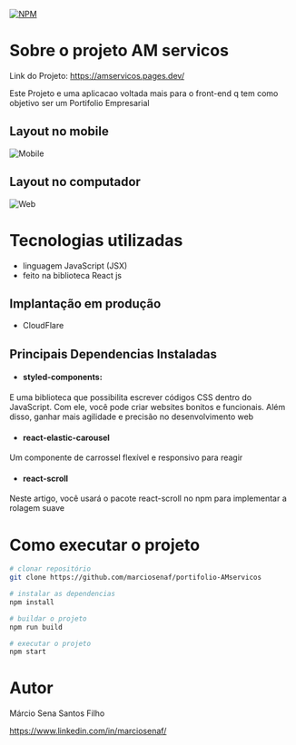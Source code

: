 [![NPM](https://img.shields.io/npm/l/react)](https://github.com/marciosenaf/portifolio-AMservicos/blob/main/LICENSE)

# Sobre o projeto AM servicos

Link do Projeto: https://amservicos.pages.dev/

Este Projeto e uma aplicacao voltada mais para o front-end q tem como objetivo ser um Portifolio Empresarial

## Layout no mobile
![Mobile ](https://github.com/marciosenaf/portifolio-AMservicos/blob/main/src/assets/imgs/mobile.readme.png)

## Layout no computador
![Web](https://github.com/marciosenaf/portifolio-AMservicos/blob/main/src/assets/imgs/computer.readme.png)

# Tecnologias utilizadas

- linguagem JavaScript (JSX)
- feito na biblioteca React js


## Implantação em produção
- CloudFlare

## Principais Dependencias Instaladas

- #### styled-components:
E uma biblioteca que possibilita escrever códigos CSS dentro do JavaScript. Com ele, você pode criar websites bonitos e funcionais. Além disso, ganhar mais agilidade e precisão no desenvolvimento web

- #### react-elastic-carousel
Um componente de carrossel flexível e responsivo para reagir

- #### react-scroll
Neste artigo, você usará o pacote react-scroll no npm para implementar a rolagem suave

# Como executar o projeto

```bash
# clonar repositório
git clone https://github.com/marciosenaf/portifolio-AMservicos

# instalar as dependencias
npm install

# buildar o projeto
npm run build

# executar o projeto
npm start
```

# Autor

Márcio Sena Santos Filho

https://www.linkedin.com/in/marciosenaf/
